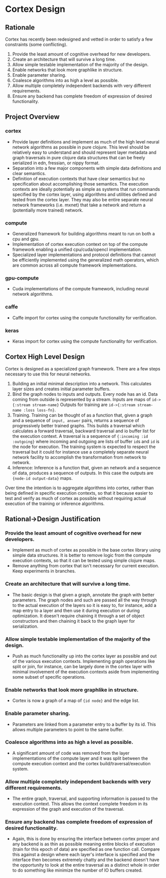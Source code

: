 # Cortex Design

## Rationale

Cortex has recently been redesigned and vetted in order to
satisfy a few constraints (some conflicting).

1.  Provide the least amount of cognitive overhead for new developers.
2.  Create an architecture that will survive a long time.
3.  Allow simple testable implementation of the majority of the design.
4.  Enable networks that look more graphlike in structure.
5.  Enable parameter sharing.
6.  Coalesce algorithms into as high a level as possible.
7.  Allow multiple completely independent backends with very different requirements.
8.  Ensure any backend has complete freedom of expression of desired functionality.


## Project Overview
### cortex
*  Provide layer definitions and implement as much of the high level
neural network algorithms as possible in pure clojure.  This level
should be relatively easy to understand and should represent layer
metadata and graph traversals in pure clojure data structures that can
be freely serialized in edn, fressian, or nippy format.
*  Separation into a few major components with simple data definitions and clear semantics.
*  Definition of execution contexts that have clear semantics but no specification about accomplishing
those semantics.  The execution contexts are ideally potentially as simple as systems that run commands specified
by the cortex layer, using algorithms and utilities defined and tested from the cortex layer.  They may
also be entire separate neural network frameworks (i.e. mxnet) that take a network and return a
(potentially more trained) network.


### compute
* Generalized framework for building algorithms meant to run on both a cpu and gpu.
* Implementation of cortex execution context on top of the compute framework enabling a unified
cpu/cuda/opencl implementation.
* Specialized layer implementations and protocol definitions that cannot be efficiently
implemented using the generalized math operators, which are common across all compute framework implementations.

### gpu-compute
* Cuda implementations of the compute framework, including neural network algorithms.

### caffe
* Caffe import for cortex using the compute functionality for verification.

### keras
* Keras import for cortex using the compute functionality for verification.




## Cortex High Level Design
Cortex is designed as a specialized graph framework.  There are a few
steps necessary to use this for neural networks.


1.  Building an initial minimal description into a network.  This
calculates layer sizes and creates initial parameter buffers.
2.  Bind the graph nodes to inputs and outputs.  Every node has an id.
Data coming from outside is represented by a stream.
Inputs are maps of ```id->{:stream stream-name}```
Outputs for training are ```id->{:stream stream-name :loss loss-fn}```.
2.  Training.  Training can be thought of as a function that, given a
graph and a sequence of ``input, answer`` pairs, returns a sequence of
progressively better trained graphs.  This builds a traversal which
calculates a forward traversal, backward traversal and io buffer list
for the execution context.  A traversal is a sequence of
```{:incoming :id :outgoing}``` where incoming and outgoing are lists of buffer `id`s
and `id` is the node for execution.  The training system is expected to
respect the traversal but it could for instance use a completely
separate neural network facility to accomplish the transformation from
network to network.
3.  Inference: Inference is a function that, given an network and a
sequence of data, produces a sequence of outputs.  In this case the
outputs are `{node-id output-data}` maps.


Over time the intention is to aggregate algorithms into cortex, rather than being defined
in specific execution contexts,
so that it because easier to test and verify as much of cortex as possible without requiring actual
execution of the training or inference algorithms.

## Rational->Design Justification

### Provide the least amount of cognitive overhead for new developers.
* Implement as much of cortex as possible in the base cortex library using simple data structures.
It is better to remove logic from the compute execution contexts, so that it can be tested using
simple clojure maps.
* Remove anything from cortex that isn't necessary for current execution.  Keep experiments in branches.

### Create an architecture that will survive a long time.
* The basic design is that given a graph, annotate the graph with better parameters.  The graph nodes and such
are passed all the way through to the actual execution of the layers so it is easy to, for instance, add a
map entry to a layer and then use it during execution or during optimization.  It doesn't require chaining it
through a set of object constructors and then chaining it back to the graph layer for serialization.

### Allow simple testable implementation of the majority of the design.
* Push as much functionality up into the cortex layer as possible and out of the various execution contexts.
Implementing graph operations like split or join, for instance, can be largely done in the cortex layer with
minimal involvement of the execution contexts aside from implementing some subset of specific operations.

### Enable networks that look more graphlike in structure.
* Cortex is now a graph of a map of `{id node}` and the edge list.

### Enable parameter sharing.
* Parameters are linked from a parameter entry to a buffer by its id.  This allows multiple parameters to point
to the same buffer.

### Coalesce algorithms into as high a level as possible.
* A significant amount of code was removed from the layer implementations of the compute layer and it was split
between the compute execution context and the cortex build/traversal/execution system.

### Allow multiple completely independent backends with very different requirements.
* The entire graph, traversal, and supporting information is passed to the execution context.  This allows the
context complete freedom in its expression of the graph and execution of the traversal.

### Ensure any backend has complete freedom of expression of desired functionality.
* Again, this is done by ensuring the interface between cortex proper and any backend is as thin as possible
meaning entire blocks of execution (train for this epoch of data) are specified as one function call.  Compare
this against a design where each layer's interface is specified and the interface then becomes extremely
chatty and the backend doesn't have the opportunity to look at the entire traversal as a distinct whole in
order to do something like minimize the number of IO buffers created.

